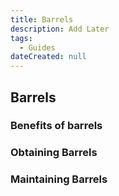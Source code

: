 ```yaml
---
title: Barrels
description: Add Later
tags:
  - Guides
dateCreated: null
---
```


## Barrels

### Benefits of barrels

### Obtaining Barrels

### Maintaining Barrels